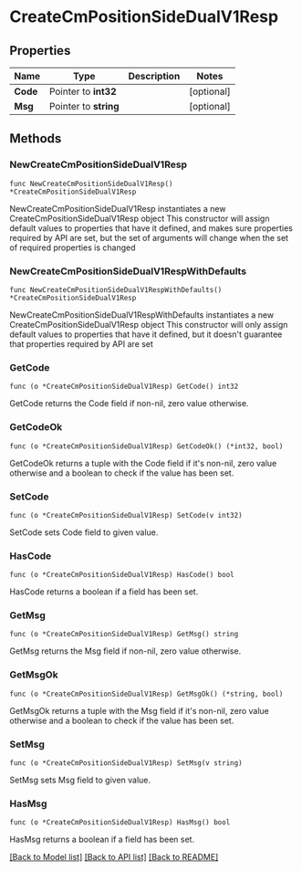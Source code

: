 # CreateCmPositionSideDualV1Resp

## Properties

Name | Type | Description | Notes
------------ | ------------- | ------------- | -------------
**Code** | Pointer to **int32** |  | [optional] 
**Msg** | Pointer to **string** |  | [optional] 

## Methods

### NewCreateCmPositionSideDualV1Resp

`func NewCreateCmPositionSideDualV1Resp() *CreateCmPositionSideDualV1Resp`

NewCreateCmPositionSideDualV1Resp instantiates a new CreateCmPositionSideDualV1Resp object
This constructor will assign default values to properties that have it defined,
and makes sure properties required by API are set, but the set of arguments
will change when the set of required properties is changed

### NewCreateCmPositionSideDualV1RespWithDefaults

`func NewCreateCmPositionSideDualV1RespWithDefaults() *CreateCmPositionSideDualV1Resp`

NewCreateCmPositionSideDualV1RespWithDefaults instantiates a new CreateCmPositionSideDualV1Resp object
This constructor will only assign default values to properties that have it defined,
but it doesn't guarantee that properties required by API are set

### GetCode

`func (o *CreateCmPositionSideDualV1Resp) GetCode() int32`

GetCode returns the Code field if non-nil, zero value otherwise.

### GetCodeOk

`func (o *CreateCmPositionSideDualV1Resp) GetCodeOk() (*int32, bool)`

GetCodeOk returns a tuple with the Code field if it's non-nil, zero value otherwise
and a boolean to check if the value has been set.

### SetCode

`func (o *CreateCmPositionSideDualV1Resp) SetCode(v int32)`

SetCode sets Code field to given value.

### HasCode

`func (o *CreateCmPositionSideDualV1Resp) HasCode() bool`

HasCode returns a boolean if a field has been set.

### GetMsg

`func (o *CreateCmPositionSideDualV1Resp) GetMsg() string`

GetMsg returns the Msg field if non-nil, zero value otherwise.

### GetMsgOk

`func (o *CreateCmPositionSideDualV1Resp) GetMsgOk() (*string, bool)`

GetMsgOk returns a tuple with the Msg field if it's non-nil, zero value otherwise
and a boolean to check if the value has been set.

### SetMsg

`func (o *CreateCmPositionSideDualV1Resp) SetMsg(v string)`

SetMsg sets Msg field to given value.

### HasMsg

`func (o *CreateCmPositionSideDualV1Resp) HasMsg() bool`

HasMsg returns a boolean if a field has been set.


[[Back to Model list]](../README.md#documentation-for-models) [[Back to API list]](../README.md#documentation-for-api-endpoints) [[Back to README]](../README.md)


